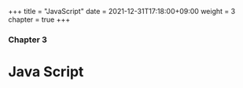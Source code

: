 +++
title = "JavaScript"
date = 2021-12-31T17:18:00+09:00
weight = 3
chapter = true
+++

### Chapter 3

# Java Script

